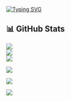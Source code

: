 [![Typing SVG](https://readme-typing-svg.demolab.com?font=Fira+Code&size=26&duration=3000&pause=1000&color=5C4033&vCenter=true&multiline=true&width=700&height=150&lines=Hey%2C+I'm+Ni+%F0%9F%91%8B;Exploring+the+World+of+Data+Science+%F0%9F%94%8E;AI+Makes+Me+Think%2C+Music+Makes+Me+Feel+%F0%9F%8E%B6;Building+Smart+Projects+%F0%9F%A4%96;Always+Learning%2C+Always+Creating+%E2%9C%A8)](https://git.io/typing-svg)
<br/>

## 📊 GitHub Stats

![](https://github-readme-stats.vercel.app/api?username=niravariya07&theme=gotham&hide_border=true&include_all_commits=true&count_private=true)<br/>
![](https://github-readme-streak-stats.herokuapp.com/?user=niravariya07&theme=gotham&hide_border=true)<br/>
![](https://github-readme-stats.vercel.app/api/top-langs/?username=niravariya07&theme=gotham&hide_border=true&include_all_commits=true&count_private=true&layout=compact)

[![](https://visitcount.itsvg.in/api?id=niravariya07&icon=2&color=3)](https://visitcount.itsvg.in)

![](https://github-readme-activity-graph.vercel.app/graph?username=niravariya07&theme=react-dark&bg_color=0d1117&color=58a6ff&line=58a6ff&point=ffffff&area=true&hide_border=true) 

![](https://github-profile-trophy.vercel.app/?username=niravariya07&theme=matrix&no-frame=false&no-bg=false&margin-w=4) 